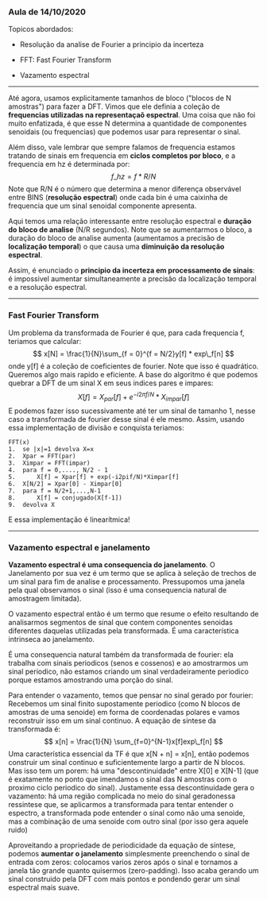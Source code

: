 ### Aula de 14/10/2020

Topicos abordados:

* Resolução da analise de Fourier a principio da incerteza

* FFT: Fast Fourier Transform
* Vazamento espectral



***

Até agora, usamos explicitamente tamanhos de bloco ("blocos de N amostras") para fazer a DFT. Vimos que ele definia a coleção de **frequencias utilizadas na representaçaõ espectral**. Uma coisa que não foi muito enfatizada, é que esse N determina a quantidade de componentes senoidais (ou frequencias) que podemos usar para representar o sinal.

Além disso, vale lembrar que sempre falamos de frequencia estamos tratando de sinais em frequencia em **ciclos completos por bloco**, e a frequencia em hz é determinada por:
$$
f\_hz = f * R/N
$$
Note que R/N é o número que determina a menor diferença observável entre BINS (**resolução espectral**) onde cada bin é uma caixinha de frequencia que um sinal senoidal componente apresenta.





Aqui temos uma relação interessante entre resolução espectral e **duração do bloco de analise** (N/R segundos). Note que se aumentarmos o bloco, a duração do bloco de analise aumenta (aumentamos a precisão de **localização temporal**) o que causa uma **diminuição da resolução espectral**.



Assim, é enunciado o **principio da incerteza em processamento de sinais**: é impossivel aumentar simultaneamente a precisão da localização temporal e a resolução espectral.

***

### Fast Fourier Transform

Um problema da transformada de Fourier é que, para cada frequencia f, teriamos que calcular:
$$
x[N] = \frac{1}{N}\sum_{f = 0}^{f = N/2}y[f] * exp\_f[n]
$$
onde y[f] é a coleção de coeficientes de fourier. Note que isso é quadrático. Queremos algo mais rapido e eficiente. A base do algoritmo é que podemos quebrar a DFT de um sinal X em seus indices pares e impares:
$$
X[f] = X_{par}[f] + e^{-i2\pi f/N} * X_{impar}[f]
$$
E podemos fazer isso sucessivamente até ter um sinal de tamanho 1, nesse caso a transformada de fourier desse sinal é ele mesmo. Assim, usando essa implementação de divisão e conquista teriamos:

```
FFT(x)
1.	se |x|=1 devolva X=x
2.  Xpar = FFT(par)
3.	Ximpar = FFT(impar)
4.	para f = 0,...., N/2 - 1
5. 		X[f] = Xpar[f] + exp(-i2pif/N)*Ximpar[f]
6. 	X[N/2] = Xpar[0] - Ximpar[0]
7.	para f = N/2+1,...,N-1
8.		X[f] = conjugado(X[f-1])
9.	devolva X
```

E essa implementação é linearítmica!

***

### Vazamento espectral e janelamento

**Vazamento espectral é uma consequencia do janelamento**. O Janelamento por sua vez é um termo que se aplica à seleção de trechos de um sinal para fim de analise e processamento. Pressupomos uma janela pela qual observamos o sinal (isso é uma consequencia natural de amostragem limitada).

 

O vazamento espectral então é um termo que resume o efeito resultando de analisarmos segmentos de sinal que contem componentes senoidas diferentes daquelas utilizadas pela transformada. É uma característica intrinseca ao janelamento.

É uma consequencia natural também da transformada de fourier: ela trabalha com sinais periodicos (senos e cossenos) e ao amostrarmos um sinal periodico, não estamos criando um sinal verdadeiramente periodico porque estamos amostrando uma porção do sinal.



Para entender o vazamento, temos que pensar no sinal gerado por fourier: Recebemos um sinal finito supostamente periodico (como N blocos de amostras de uma senoide) em forma de coordenadas polares e vamos reconstruir isso em um sinal continuo. A equação de sintese da transformada é:
$$
x[n] = \frac{1}{N} \sum_{f=0}^{N-1}x[f]exp\_f[n]
$$
Uma característica essencial da TF é que x[N + n] = x[n], então podemos construir um sinal continuo e suficientemente largo a partir de N blocos. Mas isso tem um porem: há uma "descontinuidade" entre X[0] e X[N-1] (que é exatamente no ponto que imendamos o sinal das N amostras com o proximo ciclo periodico do sinal). Justamente essa descontinuidade gera o vazamento: há uma região complicada no meio do sinal geradonessa ressintese que, se aplicarmos a transformada para tentar entender o espectro, a transformada pode entender o sinal como não uma senoide, mas a combinação de uma senoide com outro sinal (por isso gera aquele ruido)



Aproveitando a propriedade de periodicidade da equação de síntese, podemos **aumentar o janelamento** simplesmente preenchendo o sinal de entrada com zeros: colocamos varios zeros após o sinal e tornamos a janela tão grande quanto quisermos (zero-padding). Isso acaba gerando um sinal construido pela DFT com mais pontos e pondendo gerar um sinal espectral mais suave.